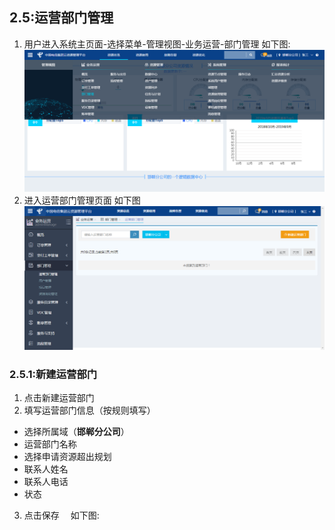 ## 2.5:运营部门管理

1. 用户进入系统主页面-选择菜单-管理视图-业务运营-部门管理 如下图:
![](/assets/2.5.1.png)
2. 进入运营部门管理页面 如下图
![](/assets/2.5.2.png)

### 2.5.1:新建运营部门

1. 点击新建运营部门
2. 填写运营部门信息（按规则填写）
 - 选择所属域（**邯郸分公司**）
 - 运营部门名称
 - 选择申请资源超出规划
 - 联系人姓名
 - 联系人电话
 - 状态
3. 点击保存&emsp; 如下图:


